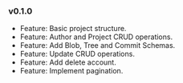 ### v0.1.0

-   Feature: Basic project structure.
-   Feature: Author and Project CRUD operations.
-   Feature: Add Blob, Tree and Commit Schemas.
-   Feature: Update CRUD operations.
-   Feature: Add delete account.
-   Feature: Implement pagination.
